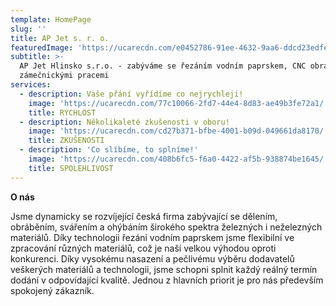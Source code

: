 ```yaml
---
template: HomePage
slug: ''
title: AP Jet s. r. o.
featuredImage: 'https://ucarecdn.com/e0452786-91ee-4632-9aa6-ddcd23edfe61/'
subtitle: >-
  AP Jet Hlinsko s.r.o. - zabýváme se řezáním vodním paprskem, CNC obráběním a
  zámečnickými pracemi
services:
  - description: Vaše přání vyřídíme co nejrychleji!
    image: 'https://ucarecdn.com/77c10066-2fd7-44e4-8d83-ae49b3fe72a1/'
    title: RYCHLOST
  - description: Několikaleté zkušenosti v oboru!
    image: 'https://ucarecdn.com/cd27b371-bfbe-4001-b09d-049661da8170/'
    title: ZKUŠENOSTI
  - description: 'Co slíbíme, to splníme!'
    image: 'https://ucarecdn.com/408b6fc5-f6a0-4422-af5b-938874be1645/'
    title: SPOLEHLIVOST
---
```

**O nás**

Jsme dynamicky se rozvíjející česká firma zabývající se dělením, obráběním, svářením a ohýbáním širokého spektra železných i neželezných materiálů. Díky technologii řezání vodním paprskem jsme flexibilní ve zpracování různých materiálů, což je naší velkou výhodou oproti konkurenci. Díky vysokému nasazení a pečlivému výběru dodavatelů veškerých materiálů a technologii, jsme schopni splnit každý reálný termín dodání v odpovídající kvalitě. Jednou z hlavních priorit je pro nás především spokojený zákazník.


